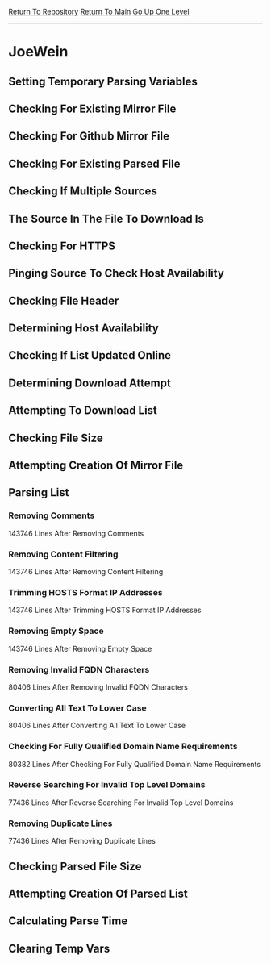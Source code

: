 [Return To Repository](https://github.com/deathbybandaid/piholeparser/)
[Return To Main](https://github.com/deathbybandaid/piholeparser/blob/master/RecentRunLogs/Mainlog.md)
[Go Up One Level](https://github.com/deathbybandaid/piholeparser/blob/master/RecentRunLogs/TopLevelScripts/30-Processing-External-Blacklists.md)
____________________________________
# JoeWein
## Setting Temporary Parsing Variables
## Checking For Existing Mirror File
## Checking For Github Mirror File
## Checking For Existing Parsed File
## Checking If Multiple Sources
## The Source In The File To Download Is
## Checking For HTTPS
## Pinging Source To Check Host Availability
## Checking File Header
## Determining Host Availability
## Checking If List Updated Online
## Determining Download Attempt
## Attempting To Download List
## Checking File Size
## Attempting Creation Of Mirror File
## Parsing List
### Removing Comments
143746 Lines After Removing Comments
### Removing Content Filtering
143746 Lines After Removing Content Filtering
### Trimming HOSTS Format IP Addresses
143746 Lines After Trimming HOSTS Format IP Addresses
### Removing Empty Space
143746 Lines After Removing Empty Space
### Removing Invalid FQDN Characters
80406 Lines After Removing Invalid FQDN Characters
### Converting All Text To Lower Case
80406 Lines After Converting All Text To Lower Case
### Checking For Fully Qualified Domain Name Requirements
80382 Lines After Checking For Fully Qualified Domain Name Requirements
### Reverse Searching For Invalid Top Level Domains
77436 Lines After Reverse Searching For Invalid Top Level Domains
### Removing Duplicate Lines
77436 Lines After Removing Duplicate Lines
## Checking Parsed File Size
## Attempting Creation Of Parsed List
## Calculating Parse Time
## Clearing Temp Vars
